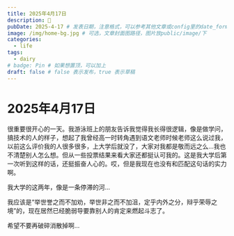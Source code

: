 ```yaml
---
title: 2025年4月17日
description: 🐸
pubDate: 2025-4-17 # 发表日期，注意格式，可以参考其他文章或config里的date_format
image: /img/home-bg.jpg # 可选，文章封面图路径，图片放public/image/下
categories:
  - life
tags:
  - dairy
# badge: Pin # 如果想置顶，可以加上
draft: false # false 表示发布，true 表示草稿
---
```


# 2025年4月17日

很重要很开心的一天。我游泳班上的朋友告诉我觉得我长得很逻辑，像是做学问，搞技术的人的样子，想起了我曾经高一时转角遇到语文老师时候老师这么说过我，以前这么评价我的人很多很多，上大学后就没了，大家对我都是敬而远之么...我也不清楚别人怎么想。但从一些投票结果来看大家还都挺认可我的。这是我大学后第一次听到这样的话，还挺振奋人心的。哎，但是我现在也没有和匹配这句话的实力啊。

我大学的这两年，像是一条停滞的河...

我应该是“举世誉之而不加劝，举世非之而不加沮，定乎内外之分，辩乎荣辱之境”的，现在居然已经脆弱导要靠别人的肯定来燃起斗志了。

希望不要再破碎消散掉啊...
